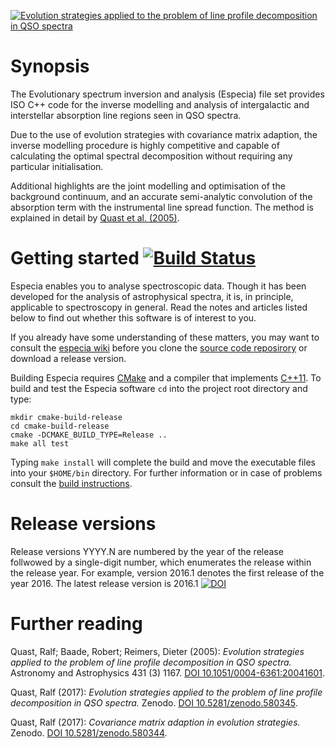 <a href="https://doi.org/10.5281/zenodo.580345"><img
        alt="Evolution strategies applied to the problem of line profile decomposition in QSO spectra"
        src="https://zenodo.org/record/580345/files/fit.gif"
        style="display:block; margin:auto"
        title="This animation illustrates the decomposition of an ensemble of absorption lines into individual model components by means of an evolution strategy (ES) with covariance matrix adaption (CMA). Even after random initialisation, the CMA-ES eventually finds the optimal parametric decomposition of the spectrum (blue curve)."></a>

# Synopsis

The Evolutionary spectrum inversion and analysis (Especia) file set
provides ISO C++ code for the inverse modelling and analysis of intergalactic and
interstellar absorption line regions seen in QSO spectra.

Due to the use of evolution strategies with covariance matrix adaption, the inverse
modelling procedure is highly competitive and capable of calculating the optimal
spectral decomposition without requiring any particular initialisation.

Additional highlights are the joint modelling and optimisation of the background
continuum, and an accurate semi-analytic convolution of the absorption term with
the instrumental line spread function. The method is explained in detail by
[Quast et al. (2005)](http://dx.doi.org/10.1051/0004-6361:20041601).


# Getting started [![Build Status](https://travis-ci.org/octoflar/especia.svg?branch=master)](https://travis-ci.org/octoflar/especia)

Especia enables you to analyse spectroscopic data. Though it has been developed
for the analysis of astrophysical spectra, it is, in principle, applicable to
spectroscopy in general. Read the notes and articles listed below to find out
whether this software is of interest to you.

If you already have some understanding of these matters, you may want to consult the 
[especia wiki](https://github.com/octoflar/especia/wiki)
before you clone the [source code reposirory](https://github.com/octoflar/especia)
or download a release version.

Building Especia requires [CMake](https://cmake.org) and a compiler that implements
[C++11](https://en.wikipedia.org/wiki/C%2B%2B11). To build and test the Especia
software `cd` into the project root directory and type:

    mkdir cmake-build-release
    cd cmake-build-release
    cmake -DCMAKE_BUILD_TYPE=Release ..
    make all test

Typing `make install` will complete the build and move the executable files into your
`$HOME/bin` directory. For further information or in case of problems consult the
[build instructions](https://github.com/octoflar/especia/wiki/Build-instructions).


# Release versions

Release versions YYYY.N are numbered by the year of the release follwowed by a
single-digit number, which enumerates the release within the release year. For
example, version 2016.1 denotes the first release of the year 2016. The latest 
release version is 2016.1 [![DOI](https://zenodo.org/badge/DOI/10.5281/zenodo.580346.svg)](https://doi.org/10.5281/zenodo.580346)


# Further reading

Quast, Ralf; Baade, Robert; Reimers, Dieter (2005): *Evolution strategies applied to the problem of line profile decomposition in QSO spectra.*
Astronomy and Astrophysics 431 (3) 1167.
[DOI 10.1051/0004-6361:20041601](http://doi.org/10.1051/0004-6361:20041601).

Quast, Ralf (2017): *Evolution strategies applied to the problem of line profile decomposition in QSO spectra.*
Zenodo.
[DOI 10.5281/zenodo.580345](https://doi.org/10.5281/zenodo.580345).

Quast, Ralf (2017): *Covariance matrix adaption in evolution strategies.*
Zenodo.
[DOI 10.5281/zenodo.580344](https://doi.org/10.5281/zenodo.580344).
